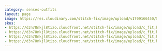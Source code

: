 ```yaml
---
category: senses-outfits
layout: page
image: https://res.cloudinary.com/stitch-fix/image/upload/v1709166450/Style_studio/Styleshuffle/2023-09-27_W_OLOF_G15_05084.jpg
skus:
- https://d3n78nkjl8tizo.cloudfront.net/stitch-fix/image/upload/c_fit,h_720,w_862/v1562710320/rt59nrirkd1unlku2olm.jpg
- https://d3n78nkjl8tizo.cloudfront.net/stitch-fix/image/upload/c_fit,h_720,w_862/v1524590479/attxz0jn2d2p5wi4wg7e.jpg
- https://d3n78nkjl8tizo.cloudfront.net/stitch-fix/image/upload/c_fit,h_720,w_862/v1690440816/b2zcymvwftlbmc9f6tmc.jpg
- https://d3n78nkjl8tizo.cloudfront.net/stitch-fix/image/upload/c_fit,h_720,w_862/v1655522433/dbsrd3oipnu8xqsmcqx0.jpg
---
```


